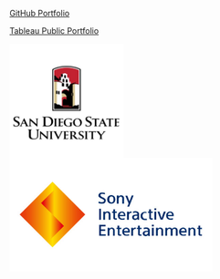 [GitHub Portfolio](https://github.com/CMJ828/portfolio)

[Tableau Public Portfolio](https://public.tableau.com/profile/conor.juengst)

<img src="https://raw.githubusercontent.com/CMJ828/cmj828.github.io/master/SDSU.jpg" width="200" align="middle"><img src="https://raw.githubusercontent.com/CMJ828/cmj828.github.io/master/SIE.jpg" height="200" align="middle">
